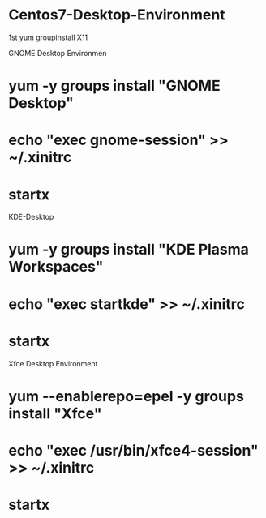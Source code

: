 # Centos7-Desktop-Environment

1st yum groupinstall X11

 GNOME Desktop Environmen
   # yum -y groups install "GNOME Desktop" 
   # echo "exec gnome-session" >> ~/.xinitrc
   # startx 
   
 KDE-Desktop
 
  # yum -y groups install "KDE Plasma Workspaces" 
  # echo "exec startkde" >> ~/.xinitrc
  # startx
  
  Xfce Desktop Environment
  
   # yum --enablerepo=epel -y groups install "Xfce" 
   # echo "exec /usr/bin/xfce4-session" >> ~/.xinitrc 
   # startx
